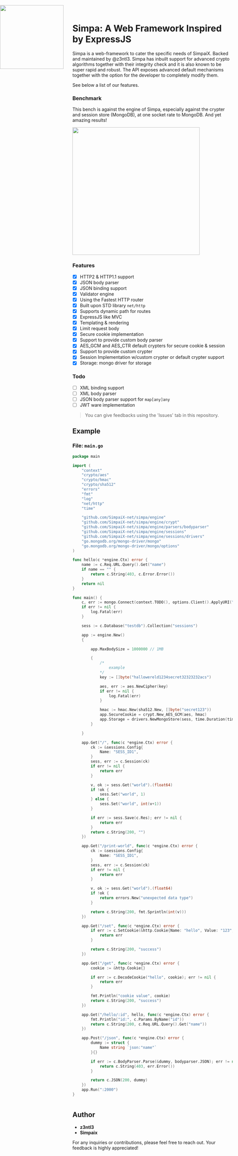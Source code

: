 <img src="https://github.com/SimpaiX-net/.github/assets/48758770/af960480-aa63-4be4-94bf-66d43453bb83" width="200" style="position: absolute; left:0;"><br>

# Simpa: A Web Framework Inspired by ExpressJS

Simpa is a web-framework to cater the specific needs of SimpaiX. Backed and maintained by @z3ntl3.  Simpa has inbuilt support for advanced crypto algorithms together with their integrity check and it is also known to be super rapid and robust. The API exposes advanced default mechanisms together with the option for the developer to completely modify them.

See below a list of our features.

### Benchmark

This bench is against the engine of Simpa, especially against the crypter and session store (MongoDB), at one socket rate to MongoDB. And yet amazing results!

<img width="400" src="https://media.discordapp.net/attachments/1063791657360818266/1205213779088904223/image.png?ex=65d78dcc&is=65c518cc&hm=a273e4cff9ffc6ecd19dd786639c9d555ec59ba2bfe0b8ecdc5b544216c63ff5&=&format=webp&quality=lossless">

### Features

- [X] HTTP2 & HTTP1.1 support
- [X] JSON body parser
- [X] JSON binding support
- [X] Validator engine
- [X] Using the Fastest HTTP router
- [X] Built upon STD library ``net/http``
- [X] Supports dynamic path for routes
- [X] ExpressJS like MVC
- [X] Templating & rendering
- [X] Limit request body
- [X] Secure cookie implementation
- [X] Support to provide custom body parser
- [X] AES_GCM and AES_CTR default crypters for secure cookie & session
- [X] Support to provide custom crypter
- [X] Session Implementation w/custom crypter or default crypter support
- [X] Storage: mongo driver for storage

### Todo

- [ ] XML binding support
- [ ] XML body parser
- [ ] JSON body parser support for ``map[any]any``
- [ ] JWT ware implementation

> You can give feedbacks using the 'Issues' tab in this repository.

## Example

### File: `main.go`

```go
package main

import (
	"context"
	"crypto/aes"
	"crypto/hmac"
	"crypto/sha512"
	"errors"
	"fmt"
	"log"
	"net/http"
	"time"

	"github.com/SimpaiX-net/simpa/engine"
	"github.com/SimpaiX-net/simpa/engine/crypt"
	"github.com/SimpaiX-net/simpa/engine/parsers/bodyparser"
	"github.com/SimpaiX-net/simpa/engine/sessions"
	"github.com/SimpaiX-net/simpa/engine/sessions/drivers"
	"go.mongodb.org/mongo-driver/mongo"
	"go.mongodb.org/mongo-driver/mongo/options"
)

func hello(c *engine.Ctx) error {
	name := c.Req.URL.Query().Get("name")
	if name == "" {
		return c.String(403, c.Error.Error())
	}
	return nil
}

func main() {
	c, err := mongo.Connect(context.TODO(), options.Client().ApplyURI("mongodb://localhost:27017"))
	if err != nil {
		log.Fatal(err)
	}

	sess := c.Database("testdb").Collection("sessions")

	app := engine.New()
	{

		app.MaxBodySize = 1000000 // 1MB

		{
			/*
				example
			*/
			key := []byte("hallowereld1234secret32323232acs")

			aes, err := aes.NewCipher(key)
			if err != nil {
				log.Fatal(err)
			}

			hmac := hmac.New(sha512.New, []byte("secret123"))
			app.SecureCookie = crypt.New_AES_GCM(aes, hmac)
			app.Storage = drivers.NewMongoStore(sess, time.Duration(time.Second*5), app.SecureCookie)
		}

	}

	app.Get("/", func(c *engine.Ctx) error {
		ck := &sessions.Config{
			Name: "SESS_ID1",
		}
		sess, err := c.Session(ck)
		if err != nil {
			return err
		}

		v, ok := sess.Get("world").(float64)
		if !ok {
			sess.Set("world", 1)
		} else {
			sess.Set("world", int(v+1))
		}

		if err := sess.Save(c.Res); err != nil {
			return err
		}
		return c.String(200, "")
	})

	app.Get("/print-world", func(c *engine.Ctx) error {
		ck := &sessions.Config{
			Name: "SESS_ID1",
		}
		sess, err := c.Session(ck)
		if err != nil {
			return err
		}

		v, ok := sess.Get("world").(float64)
		if !ok {
			return errors.New("unexpected data type")
		}

		return c.String(200, fmt.Sprintln(int(v)))
	})

	app.Get("/set", func(c *engine.Ctx) error {
		if err := c.SetCookie(&http.Cookie{Name: "hello", Value: "123", Secure: false, Expires: time.Now().Add(time.Second * 10), Path: "/"}); err != nil {
			return err
		}

		return c.String(200, "success")
	})

	app.Get("/get", func(c *engine.Ctx) error {
		cookie := &http.Cookie{}

		if err := c.DecodeCookie("hello", cookie); err != nil {
			return err
		}

		fmt.Println("cookie value", cookie)
		return c.String(200, "success")
	})

	app.Get("/hello/:id", hello, func(c *engine.Ctx) error {
		fmt.Println("id:", c.Params.ByName("id"))
		return c.String(200, c.Req.URL.Query().Get("name"))
	})

	app.Post("/json", func(c *engine.Ctx) error {
		dummy := struct {
			Name string `json:"name"`
		}{}

		if err := c.BodyParser.Parse(&dummy, bodyparser.JSON); err != nil {
			return c.String(403, err.Error())
		}

		return c.JSON(200, dummy)
	})
	app.Run(":2000")
}



```

## Author

- **z3ntl3**
- **Simpaix**

For any inquiries or contributions, please feel free to reach out. Your feedback is highly appreciated!
